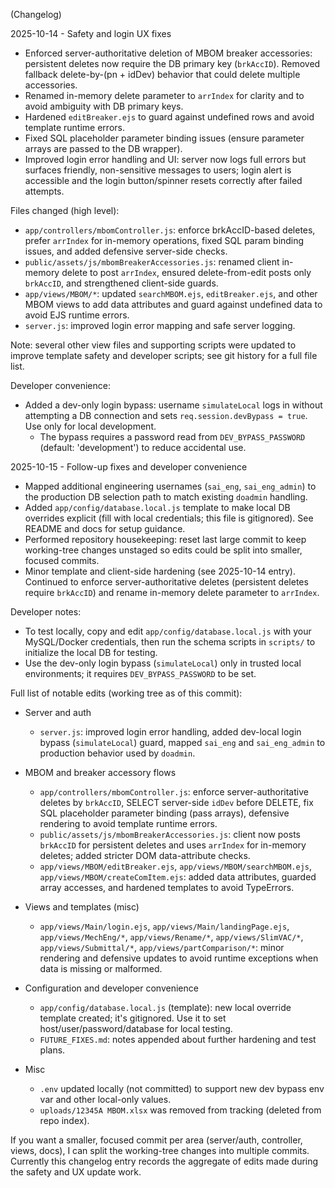 (Changelog)

2025-10-14 - Safety and login UX fixes
- Enforced server-authoritative deletion of MBOM breaker accessories: persistent deletes now require the DB primary key (`brkAccID`). Removed fallback delete-by-(pn + idDev) behavior that could delete multiple accessories.
- Renamed in-memory delete parameter to `arrIndex` for clarity and to avoid ambiguity with DB primary keys.
- Hardened `editBreaker.ejs` to guard against undefined rows and avoid template runtime errors.
- Fixed SQL placeholder parameter binding issues (ensure parameter arrays are passed to the DB wrapper).
- Improved login error handling and UI: server now logs full errors but surfaces friendly, non-sensitive messages to users; login alert is accessible and the login button/spinner resets correctly after failed attempts.

Files changed (high level):
- `app/controllers/mbomController.js`: enforce brkAccID-based deletes, prefer `arrIndex` for in-memory operations, fixed SQL param binding issues, and added defensive server-side checks.
- `public/assets/js/mbomBreakerAccessories.js`: renamed client in-memory delete to post `arrIndex`, ensured delete-from-edit posts only `brkAccID`, and strengthened client-side guards.
- `app/views/MBOM/*`: updated `searchMBOM.ejs`, `editBreaker.ejs`, and other MBOM views to add data attributes and guard against undefined data to avoid EJS runtime errors.
- `server.js`: improved login error mapping and safe server logging.

Note: several other view files and supporting scripts were updated to improve template safety and developer scripts; see git history for a full file list.

Developer convenience:
- Added a dev-only login bypass: username `simulateLocal` logs in without attempting a DB connection and sets `req.session.devBypass = true`. Use only for local development.
	- The bypass requires a password read from `DEV_BYPASS_PASSWORD` (default: 'development') to reduce accidental use.

2025-10-15 - Follow-up fixes and developer convenience
- Mapped additional engineering usernames (`sai_eng`, `sai_eng_admin`) to the production DB selection path to match existing `doadmin` handling.
- Added `app/config/database.local.js` template to make local DB overrides explicit (fill with local credentials; this file is gitignored). See README and docs for setup guidance.
- Performed repository housekeeping: reset last large commit to keep working-tree changes unstaged so edits could be split into smaller, focused commits.
- Minor template and client-side hardening (see 2025-10-14 entry). Continued to enforce server-authoritative deletes (persistent deletes require `brkAccID`) and rename in-memory delete parameter to `arrIndex`.

Developer notes:
- To test locally, copy and edit `app/config/database.local.js` with your MySQL/Docker credentials, then run the schema scripts in `scripts/` to initialize the local DB for testing.
- Use the dev-only login bypass (`simulateLocal`) only in trusted local environments; it requires `DEV_BYPASS_PASSWORD` to be set.

Full list of notable edits (working tree as of this commit):

- Server and auth
	- `server.js`: improved login error handling, added dev-local login bypass (`simulateLocal`) guard, mapped `sai_eng` and `sai_eng_admin` to production behavior used by `doadmin`.

- MBOM and breaker accessory flows
	- `app/controllers/mbomController.js`: enforce server-authoritative deletes by `brkAccID`, SELECT server-side `idDev` before DELETE, fix SQL placeholder parameter binding (pass arrays), defensive rendering to avoid template runtime errors.
	- `public/assets/js/mbomBreakerAccessories.js`: client now posts `brkAccID` for persistent deletes and uses `arrIndex` for in-memory deletes; added stricter DOM data-attribute checks.
	- `app/views/MBOM/editBreaker.ejs`, `app/views/MBOM/searchMBOM.ejs`, `app/views/MBOM/createComItem.ejs`: added data attributes, guarded array accesses, and hardened templates to avoid TypeErrors.

- Views and templates (misc)
	- `app/views/Main/login.ejs`, `app/views/Main/landingPage.ejs`, `app/views/MechEng/*`, `app/views/Rename/*`, `app/views/SlimVAC/*`, `app/views/Submittal/*`, `app/views/partComparison/*`: minor rendering and defensive updates to avoid runtime exceptions when data is missing or malformed.

- Configuration and developer convenience
	- `app/config/database.local.js` (template): new local override template created; it's gitignored. Use it to set host/user/password/database for local testing.
	- `FUTURE_FIXES.md`: notes appended about further hardening and test plans.

- Misc
	- `.env` updated locally (not committed) to support new dev bypass env var and other local-only values.
	- `uploads/12345A MBOM.xlsx` was removed from tracking (deleted from repo index).

If you want a smaller, focused commit per area (server/auth, controller, views, docs), I can split the working-tree changes into multiple commits. Currently this changelog entry records the aggregate of edits made during the safety and UX update work.

